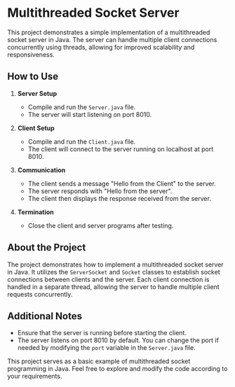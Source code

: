 # Multithreaded Socket Server

This project demonstrates a simple implementation of a multithreaded socket server in Java. The server can handle multiple client connections concurrently using threads, allowing for improved scalability and responsiveness.

## How to Use

1. **Server Setup**
   - Compile and run the `Server.java` file.
   - The server will start listening on port 8010.
   
2. **Client Setup**
   - Compile and run the `Client.java` file.
   - The client will connect to the server running on localhost at port 8010.
   
3. **Communication**
   - The client sends a message "Hello from the Client" to the server.
   - The server responds with "Hello from the server".
   - The client then displays the response received from the server.
   
4. **Termination**
   - Close the client and server programs after testing.

## About the Project

The project demonstrates how to implement a multithreaded socket server in Java. It utilizes the `ServerSocket` and `Socket` classes to establish socket connections between clients and the server. Each client connection is handled in a separate thread, allowing the server to handle multiple client requests concurrently.

## Additional Notes

- Ensure that the server is running before starting the client.
- The server listens on port 8010 by default. You can change the port if needed by modifying the `port` variable in the `Server.java` file.

This project serves as a basic example of multithreaded socket programming in Java. Feel free to explore and modify the code according to your requirements.
